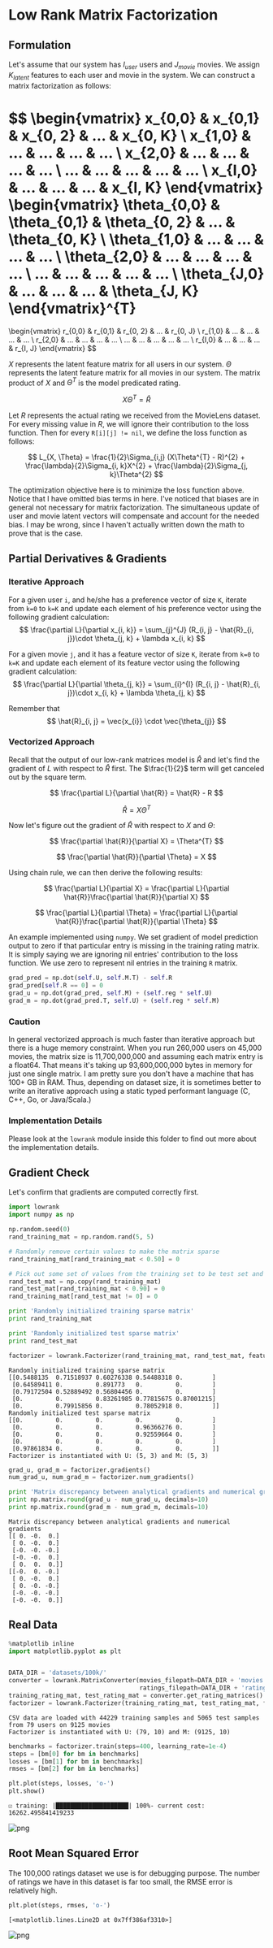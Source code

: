 
# Low Rank Matrix Factorization

## Formulation
Let's assume that our system has $I_{user}$ users and $J_{movie}$ movies. We assign $K_{latent}$ features to each user and movie in the system. We can construct a matrix factorization as follows:

$$
\begin{vmatrix}
x_{0,0} & x_{0,1} & x_{0, 2} & ... & x_{0, K} \\
x_{1,0} & ...     & ...      & ... & ...      \\
x_{2,0} & ...     & ...      & ... & ...      \\
...     & ...     & ...      & ... & ...      \\
x_{I,0} & ...     & ...      & ... & x_{I, K}
\end{vmatrix}
\begin{vmatrix}
\theta_{0,0} & \theta_{0,1} & \theta_{0, 2} & ... & \theta_{0, K} \\
\theta_{1,0} & ...     & ...      & ... & ...      \\
\theta_{2,0} & ...     & ...      & ... & ...      \\
...     & ...     & ...      & ... & ...      \\
\theta_{J,0} & ...     & ...      & ... & \theta_{J, K}
\end{vmatrix}^{T}
=
\begin{vmatrix}
r_{0,0} & r_{0,1} & r_{0, 2} & ... & r_{0, J} \\
r_{1,0} & ...     & ...      & ... & ...      \\
r_{2,0} & ...     & ...      & ... & ...      \\
...     & ...     & ...      & ... & ...      \\
r_{I,0} & ...     & ...      & ... & r_{I, J}
\end{vmatrix}
$$

$X$ represents the latent feature matrix for all users in our system. $\Theta$ represents the latent feature matrix for all movies in our system. The matrix product of $X$ and $\Theta^{T}$ is the model predicated rating.

$$
X\Theta^{T} = \hat{R}
$$

Let $R$ represents the actual rating we received from the MovieLens dataset. For every missing value in $R$, we will ignore their contribution to the loss function. Then for every `R[i][j] != nil`, we define the loss function as follows:

$$
L_{X, \Theta} = \frac{1}{2}\Sigma_{i,j} (X\Theta^{T} - R)^{2} + \frac{\lambda}{2}\Sigma_{i, k}X^{2} + \frac{\lambda}{2}\Sigma_{j, k}\Theta^{2}
$$

The optimization objective here is to minimize the loss function above. Notice that I have omitted bias terms in here. I've noticed that biases are in general not necessary for matrix factorization. The simultaneous update of user and movie latent vectors will compensate and account for the needed bias. I may be wrong, since I haven't actually written down the math to prove that is the case.

## Partial Derivatives & Gradients

### Iterative Approach
For a given user `i`, and he/she has a preference vector of size `K`, iterate from `k=0` to `k=K` and update each element of his preference vector using the following gradient calculation:
$$
\frac{\partial L}{\partial x_{i, k}} = \sum_{j}^{J} (R_{i, j} - \hat{R}_{i, j})\cdot \theta_{j, k} + \lambda x_{i, k}
$$

For a given movie `j`, and it has a feature vector of size `K`, iterate from `k=0` to `k=K` and update each element of its feature vector using the following gradient calculation:
$$
\frac{\partial L}{\partial \theta_{j, k}} = \sum_{i}^{I} (R_{i, j} - \hat{R}_{i, j})\cdot x_{i, k} + \lambda \theta_{j, k}
$$

Remember that
$$
\hat{R}_{i, j} = \vec{x_{i}} \cdot \vec{\theta_{j}}
$$

### Vectorized Approach

Recall that the output of our low-rank matrices model is $\hat{R}$ and let's find the gradient of $L$ with respect to $\hat{R}$ first. The $\frac{1}{2}$ term will get canceled out by the square term.

$$
\frac{\partial L}{\partial \hat{R}} = \hat{R} - R
$$

$$
\hat{R} = X\Theta^{T}
$$

Now let's figure out the gradient of $\hat{R}$ with respect to $X$ and $\Theta$:

$$
\frac{\partial \hat{R}}{\partial X} = \Theta^{T}
$$

$$
\frac{\partial \hat{R}}{\partial \Theta} = X
$$

Using chain rule, we can then derive the following results:

$$
\frac{\partial L}{\partial X} = \frac{\partial L}{\partial \hat{R}}\frac{\partial \hat{R}}{\partial X}
$$

$$
\frac{\partial L}{\partial \Theta} = \frac{\partial L}{\partial \hat{R}}\frac{\partial \hat{R}}{\partial \Theta}
$$

An example implemented using `numpy`. We set gradient of model prediction output to zero if that particular entry is missing in the training rating matrix. It is simply saying we are ignoring nil entries' contribution to the loss function. We use zero to represent nil entries in the training `R` matrix.
```python
grad_pred = np.dot(self.U, self.M.T) - self.R
grad_pred[self.R == 0] = 0
grad_u = np.dot(grad_pred, self.M) + (self.reg * self.U)
grad_m = np.dot(grad_pred.T, self.U) + (self.reg * self.M)
```

### Caution
In general vectorized approach is much faster than iterative approach but there is a huge memory constraint. When you run 260,000 users on 45,000 movies, the matrix size is 11,700,000,000 and assuming each matrix entry is a float64. That means it's taking up 93,600,000,000 bytes in memory for just one single matrix. I am pretty sure you don't have a machine that has 100+ GB in RAM. Thus, depending on dataset size, it is sometimes better to write an iterative approach using a static typed performant language (C, C++, Go, or Java/Scala.)

### Implementation Details
Please look at the `lowrank` module inside this folder to find out more about the implementation details.

## Gradient Check
Let's confirm that gradients are computed correctly first.


```python
import lowrank
import numpy as np

np.random.seed(0)
rand_training_mat = np.random.rand(5, 5)

# Randomly remove certain values to make the matrix sparse
rand_training_mat[rand_training_mat < 0.50] = 0

# Pick out some set of values from the training set to be test set and then remove those values from training set
rand_test_mat = np.copy(rand_training_mat)
rand_test_mat[rand_training_mat < 0.90] = 0
rand_training_mat[rand_test_mat != 0] = 0

print 'Randomly initialized training sparse matrix'
print rand_training_mat

print 'Randomly initialized test sparse matrix'
print rand_test_mat

factorizer = lowrank.Factorizer(rand_training_mat, rand_test_mat, feature_dim=3)
```

    Randomly initialized training sparse matrix
    [[0.5488135  0.71518937 0.60276338 0.54488318 0.        ]
     [0.64589411 0.         0.891773   0.         0.        ]
     [0.79172504 0.52889492 0.56804456 0.         0.        ]
     [0.         0.         0.83261985 0.77815675 0.87001215]
     [0.         0.79915856 0.         0.78052918 0.        ]]
    Randomly initialized test sparse matrix
    [[0.         0.         0.         0.         0.        ]
     [0.         0.         0.         0.96366276 0.        ]
     [0.         0.         0.         0.92559664 0.        ]
     [0.         0.         0.         0.         0.        ]
     [0.97861834 0.         0.         0.         0.        ]]
    Factorizer is instantiated with U: (5, 3) and M: (5, 3)



```python
grad_u, grad_m = factorizer.gradients()
num_grad_u, num_grad_m = factorizer.num_gradients()

print 'Matrix discrepancy between analytical gradients and numerical gradients'
print np.matrix.round(grad_u - num_grad_u, decimals=10)
print np.matrix.round(grad_m - num_grad_m, decimals=10)
```

    Matrix discrepancy between analytical gradients and numerical gradients
    [[ 0. -0.  0.]
     [ 0. -0.  0.]
     [-0. -0. -0.]
     [-0. -0.  0.]
     [ 0.  0.  0.]]
    [[-0.  0. -0.]
     [ 0. -0.  0.]
     [ 0. -0. -0.]
     [-0. -0. -0.]
     [-0. -0.  0.]]


## Real Data


```python
%matplotlib inline
import matplotlib.pyplot as plt


DATA_DIR = 'datasets/100k/'
converter = lowrank.MatrixConverter(movies_filepath=DATA_DIR + 'movies.csv',
                                    ratings_filepath=DATA_DIR + 'ratings.csv')
training_rating_mat, test_rating_mat = converter.get_rating_matrices()
factorizer = lowrank.Factorizer(training_rating_mat, test_rating_mat, feature_dim=10, reg=0.05)
```

    CSV data are loaded with 44229 training samples and 5065 test samples from 79 users on 9125 movies
    Factorizer is instantiated with U: (79, 10) and M: (9125, 10)



```python
benchmarks = factorizer.train(steps=400, learning_rate=1e-4)
steps = [bm[0] for bm in benchmarks]
losses = [bm[1] for bm in benchmarks]
rmses = [bm[2] for bm in benchmarks]

plt.plot(steps, losses, 'o-')
plt.show()
```

    ☑ training: |████████████████████| 100%- current cost: 16262.495841419233




![png](diagrams/low_rank_matrix_factorization_7_1.png)


## Root Mean Squared Error
The 100,000 ratings dataset we use is for debugging purpose. The number of ratings we have in this dataset is far too small, the RMSE error is relatively high.


```python
plt.plot(steps, rmses, 'o-')
```




    [<matplotlib.lines.Line2D at 0x7ff386af3310>]




![png](diagrams/low_rank_matrix_factorization_9_1.png)
